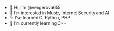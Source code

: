 - 👋 Hi, I’m @vengerova655
- 👀 I’m interested in Music, Internet Security and AI
- ✨ I’ve learned C, Python, PHP
- 🌱 I’m currently learning C++

<!---
vengerova655/vengerova655 is a ✨ special ✨ repository because its `README.md` (this file) appears on your GitHub profile.
You can click the Preview link to take a look at your changes.
--->
